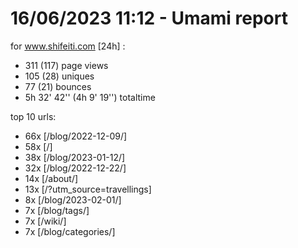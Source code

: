 # 16/06/2023 11:12 - Umami report
for www.shifeiti.com [24h] :

 - 311 (117) page views
 - 105 (28) uniques
 - 77 (21) bounces
 - 5h 32' 42'' (4h 9' 19'') totaltime


top 10 urls:
 - 66x [/blog/2022-12-09/]
 - 58x [/]
 - 38x [/blog/2023-01-12/]
 - 32x [/blog/2022-12-22/]
 - 14x [/about/]
 - 13x [/?utm_source=travellings]
 - 8x [/blog/2023-02-01/]
 - 7x [/blog/tags/]
 - 7x [/wiki/]
 - 7x [/blog/categories/]



